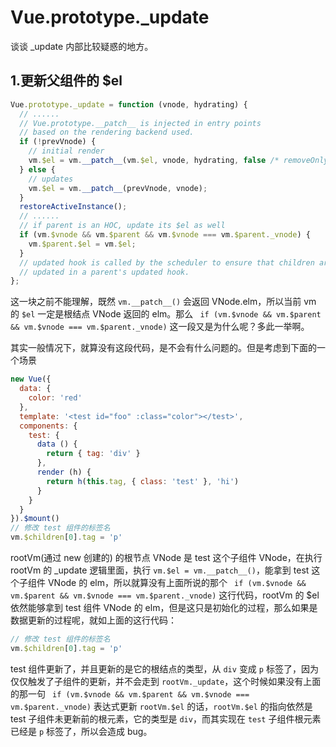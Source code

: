 # Vue.prototype._update

谈谈 _update 内部比较疑惑的地方。

## 1.更新父组件的 $el

```js
Vue.prototype._update = function (vnode, hydrating) {
  // ......
  // Vue.prototype.__patch__ is injected in entry points
  // based on the rendering backend used.
  if (!prevVnode) {
    // initial render
    vm.$el = vm.__patch__(vm.$el, vnode, hydrating, false /* removeOnly */);
  } else {
    // updates
    vm.$el = vm.__patch__(prevVnode, vnode);
  }
  restoreActiveInstance();
  // ......
  // if parent is an HOC, update its $el as well
  if (vm.$vnode && vm.$parent && vm.$vnode === vm.$parent._vnode) {
    vm.$parent.$el = vm.$el;
  }
  // updated hook is called by the scheduler to ensure that children are
  // updated in a parent's updated hook.
};
```

这一块之前不能理解，既然 `vm.__patch__()` 会返回 VNode.elm，所以当前 vm 的 `$el` 一定是根结点 VNode 返回的 elm。那么 ` if (vm.$vnode && vm.$parent && vm.$vnode === vm.$parent._vnode)` 这一段又是为什么呢？多此一举啊。

其实一般情况下，就算没有这段代码，是不会有什么问题的。但是考虑到下面的一个场景

```js
new Vue({
  data: {
    color: 'red'
  },
  template: '<test id="foo" :class="color"></test>',
  components: {
    test: {
      data () {
        return { tag: 'div' }
      },
      render (h) {
        return h(this.tag, { class: 'test' }, 'hi')
      }
    }
  }
}).$mount()
// 修改 test 组件的标签名
vm.$children[0].tag = 'p'
```

rootVm(通过 new 创建的) 的根节点 VNode 是 test 这个子组件 VNode，在执行 rootVm 的 _update 逻辑里面，执行 `vm.$el = vm.__patch__()`，能拿到 test 这个子组件 VNode 的 elm，所以就算没有上面所说的那个 ` if (vm.$vnode && vm.$parent && vm.$vnode === vm.$parent._vnode)` 这行代码，rootVm 的 $el 依然能够拿到 test 组件 VNode 的 elm，但是这只是初始化的过程，那么如果是数据更新的过程呢，就如上面的这行代码：

```js
// 修改 test 组件的标签名
vm.$children[0].tag = 'p'
```

test 组件更新了，并且更新的是它的根结点的类型，从 `div` 变成 `p` 标签了，因为仅仅触发了子组件的更新，并不会走到 `rootVm._update`，这个时候如果没有上面的那一句 ` if (vm.$vnode && vm.$parent && vm.$vnode === vm.$parent._vnode)` 表达式更新 `rootVm.$el` 的话，`rootVm.$el` 的指向依然是 test 子组件未更新前的根元素，它的类型是 `div`，而其实现在 `test` 子组件根元素已经是 `p` 标签了，所以会造成 bug。